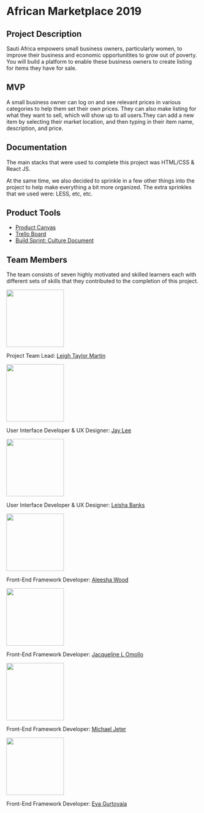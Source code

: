 # African Marketplace 2019

## Project Description

Sauti Africa empowers small business owners, particularly women, to improve their business and economic opportunitites to grow out of poverty. You will build a platform to enable these business owners to create listing for items they have for sale.

## MVP
A small business owner can log on and see relevant prices in various categories to help them set their own prices. They can also make listing for what they want to sell, which will show up to all users.They can add a new item by selecting their market location, and then typing in their item name, description, and price.

## Documentation

The main stacks that were used to complete this project was HTML/CSS & React JS.

At the same time, we also decided to sprinkle in a few other things into the project to help make everything a bit more organized. The extra sprinkles that we used were: LESS, etc, etc.

## Product Tools

* [Product Canvas](https://docs.google.com/document/d/10mKp4c2FSLZluwIlOHZR2EBVXgbrOc056xeXmHfjAZI/edit?pli=1#)
* [Trello Board](https://trello.com/b/NZg274qQ/bw-african-marketplace)
* [Build Sprint: Culture Document](https://www.notion.so/Part-Time-Build-Sprint-Culture-Document-e344d84c5f4445709e995ed57b28c24e)

## Team Members

The team consists of seven highly motivated and skilled learners each with different sets of skills that they contributed to the completion of this project.

<p align="left">
  <img width="150" height="150" src="#">

  Project Team Lead: [Leigh Taylor Martin](https://github.com/LTM888)
</p>

<p align="left">
  <img width="150" height="150" src="#">

  User Interface Developer &amp; UX Designer: [Jay Lee](https://github.com/dreampoetlee)
</p>

<p align="left">
  <img width="150" height="150" src="#">

  User Interface Developer &amp; UX Designer: [Leisha Banks](https://github.com/banksleisha)
</p>

<p align="left">
  <img width="150" height="150" src="#">

  Front-End Framework Developer: [Aleesha Wood](https://github.com/aleeshaw)
</p>

<p align="left">
  <img width="150" height="150" src="#">

  Front-End Framework Developer: [Jacqueline L Omollo](https://github.com/JacquelineOmollo)
</p>

<p align="left">
  <img width="150" height="150" src="#">

  Front-End Framework Developer: [Michael Jeter](https://github.com/mikejeter)
</p>

<p align="left">
  <img width="150" height="150" src="#">

  Front-End Framework Developer: [Eva Gurtovaia](https://github.com/EvaGurtovaia)
</p>